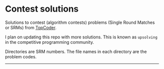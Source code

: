 # Contest solutions

Solutions to contest (algorithm contests) problems (Single Round Matches or SRMs) from [TopCoder](https://www.topcoder.com/tc?module=ProblemArchive).

I plan on updating this repo with more solutions. This is known as `upsolving` in the competitive programming community.

Directories are SRM numbers. The file names in each directory are the problem codes.

---